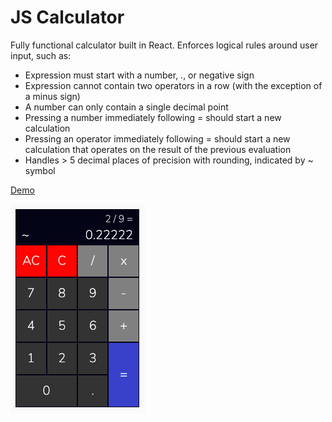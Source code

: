 # JS Calculator

Fully functional calculator built in React.  Enforces logical rules around user input, such as:
  -  Expression must start with a number, ., or negative sign 
  -  Expression cannot contain two operators in a row (with the exception of a minus sign)
  -  A number can only contain a single decimal point
  -  Pressing a number immediately following = should start a new calculation
  -  Pressing an operator immediately following = should start a new calculation that operates on the result of the previous evaluation
  -  Handles > 5 decimal places of precision with rounding, indicated by ~ symbol
 

[Demo](https://codepen.io/nicolejaneway/full/OJjozJy)


![calculator](img.png)
